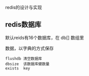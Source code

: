 redis的设计与实现

## redis数据库

默认reids有16个数据库，在 db[] 数组里

数据，以字典的方式保存

```
flushdb 清空数据库
dbsize  该数据库健数量
exists  key 
```

